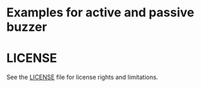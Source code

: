 # Examples for active and passive buzzer

# LICENSE
See the [LICENSE](../../LICENSE.md) file for license rights and limitations.
